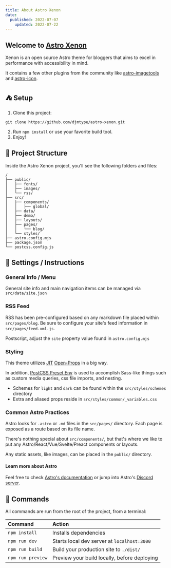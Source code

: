 ```yaml
---
title: About Astro Xenon
date: 
  published: 2022-07-07
	updated: 2022-07-22
---
```


## Welcome to [Astro Xenon](https://astro-xenon.netlify.app)

Xenon is an open source Astro theme for bloggers that aims to excel in performance with accessibility in mind. 

It contains a few other plugins from the community like [astro-imagetools](https://github.com/RafidMuhymin/astro-imagetools#readme) and [astro-icon](https://github.com/natemoo-re/astro-icon#readme). 

## ⛺ Setup
1. Clone this project:  
```
git clone https://github.com/djmtype/astro-xenon.git
```
2. Run `npm install` or use your favorite build tool. 
3. Enjoy!

## 🚀 Project Structure

Inside the Astro Xenon project, you'll see the following folders and files:

```
/
├── public/
│   ├── fonts/
│   ├── images/
│   └── rss/
├── src/
│   ├── components/
│   │   ├── global/
│   ├── data/
│   ├── demo/
│   ├── layouts/
│   ├── pages/
│   │   └── blog/
│   └── styles/
├── astro.config.mjs
├── package.json
└── postcss.config.js
```

## 📖 Settings / Instructions

### General Info / Menu 
General site info and main navigation items can be managed via `src/data/site.json`

### RSS Feed
RSS has been pre-configured based on any markdown file placed within `src/pages/blog`. Be sure to configure your site's feed information in `src/pages/feed.xml.js`. 

Postscript, adjust the `site` property value found in `astro.config.mjs` 

### Styling 
This theme utilizes <abbr title="Just In Time">JIT</abbr>  [Open-Props](https://open-props.style/) in a big way. 

In addition, [PostCSS Preset Env](https://preset-env.cssdb.org/) is used to accomplish Sass-like things such as custom media queries, css file imports, and nesting.

- Schemes for `light` and `dark` can be found within the `src/styles/schemes` directory
- Extra and aliased props reside in `src/styles/common/_variables.css` 

### Common Astro Practices 

Astro looks for `.astro` or `.md` files in the `src/pages/` directory. Each page is exposed as a route based on its file name.

There's nothing special about `src/components/`, but that's where we like to put any Astro/React/Vue/Svelte/Preact components or layouts.

Any static assets, like images, can be placed in the `public/` directory.

#### Learn more about Astro

Feel free to check [Astro's documentation](https://docs.astro.build) or jump into Astro's [Discord server](https://astro.build/chat).

## 🧞 Commands

All commands are run from the root of the project, from a terminal:

| Command           | Action                                       |
| :---------------- | :------------------------------------------- |
| `npm install`     | Installs dependencies                        |
| `npm run dev`     | Starts local dev server at `localhost:3000`  |
| `npm run build`   | Build your production site to `./dist/`      |
| `npm run preview` | Preview your build locally, before deploying |
